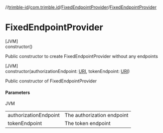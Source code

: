 //[trimble-id](../../../index.md)/[com.trimble.id](../index.md)/[FixedEndpointProvider](index.md)/[FixedEndpointProvider](-fixed-endpoint-provider.md)

# FixedEndpointProvider

[JVM]\
constructor()

Public constructor to create FixedEndpointProvider without any endpoints

[JVM]\
constructor(authorizationEndpoint: [URI](https://docs.oracle.com/javase/8/docs/api/java/net/URI.html), tokenEndpoint: [URI](https://docs.oracle.com/javase/8/docs/api/java/net/URI.html))

Public constructor of FixedEndpointProvider

#### Parameters

JVM

| | |
|---|---|
| authorizationEndpoint | The authorization endpoint |
| tokenEndpoint | The token endpoint |
